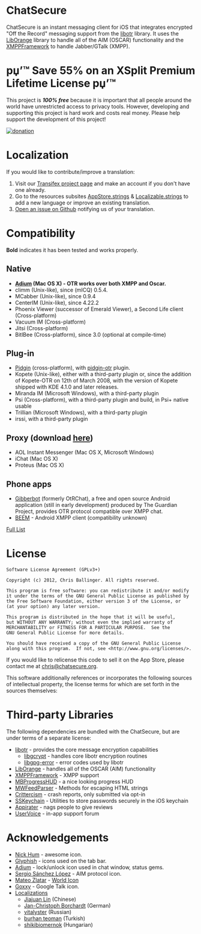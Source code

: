 # ChatSecure

ChatSecure is an instant messaging client for iOS that integrates encrypted "Off the Record" messaging support from the [libotr](http://www.cypherpunks.ca/otr/) library. It uses the [LibOrange](https://github.com/unixpickle/LibOrange) library to handle all of the AIM (OSCAR) functionality and the [XMPPFramework](https://github.com/robbiehanson/XMPPFramework/) to handle Jabber/GTalk (XMPP).

# рџ’™ Save 55% on an XSplit Premium Lifetime License рџ’™

This project is ***100% free*** because it is important that all people around the world have unrestricted access to privacy tools. However, developing and supporting this project is hard work and costs real money. Please help support the development of this project!

[![donation](https://chatsecure.org/static/images/paypal_donate.png)](https://www.paypal.com/cgi-bin/webscr?cmd=_s-xclick&hosted_button_id=XRBHJ9AX5VWNA)

# Localization

If you would like to contribute/improve a translation:

1. Visit our [Transifex project page](https://www.transifex.net/projects/p/chatsecure/) and make an account if you don't have one already.
2. Go to the resources subsites [AppStore.strings](https://www.transifex.net/projects/p/chatsecure/resource/appstorestrings/) & [Localizable.strings](https://www.transifex.net/projects/p/chatsecure/resource/strings/) to add a new language or improve an existing translation. 
3. [Open an issue on Github](https://github.com/chrisballinger/Off-the-Record-iOS/issues) notifying us of your translation.

# Compatibility

**Bold** indicates it has been tested and works properly.

## Native

* **[Adium](http://adium.im/) (Mac OS X) - OTR works over both XMPP and Oscar.**
* climm (Unix-like), since (mICQ) 0.5.4.
* MCabber (Unix-like), since 0.9.4
* CenterIM (Unix-like), since 4.22.2
* Phoenix Viewer (successor of Emerald Viewer), a Second Life client (Cross-platform)
* Vacuum IM (Cross-platform)
* Jitsi (Cross-platform)
* BitlBee (Cross-platform), since 3.0 (optional at compile-time)

## Plug-in

* [Pidgin](http://pidgin.im/) (cross-platform), with [pidgin-otr](http://www.cypherpunks.ca/otr/index.php#downloads) plugin.
* Kopete (Unix-like), either with a third-party plugin or, since the addition of Kopete-OTR on 12th of March 2008, with the version of Kopete shipped with KDE 4.1.0 and later releases.
* Miranda IM (Microsoft Windows), with a third-party plugin
* Psi (Cross-platform), with a third-party plugin and build, in Psi+ native usable
* Trillian (Microsoft Windows), with a third-party plugin
* irssi, with a third-party plugin

## Proxy (download [here](http://www.cypherpunks.ca/otr/index.php#downloads))

* AOL Instant Messenger (Mac OS X, Microsoft Windows)
* iChat (Mac OS X)
* Proteus (Mac OS X)

## Phone apps

* [Gibberbot](https://guardianproject.info/apps/gibber/) (formerly OtRChat), a free and open source Android application (still in early development) produced by The Guardian Project, provides OTR protocol compatible over XMPP chat.
* [BEEM](http://beem-project.com/projects/beem) - Android XMPP client (compatibility unknown)

[Full List](http://en.wikipedia.org/wiki/Off-the-Record_Messaging#Client_support)

# License

    Software License Agreement (GPLv3+)
    
    Copyright (c) 2012, Chris Ballinger. All rights reserved.
    
    This program is free software: you can redistribute it and/or modify
    it under the terms of the GNU General Public License as published by
    the Free Software Foundation, either version 3 of the License, or
    (at your option) any later version.
    
    This program is distributed in the hope that it will be useful,
    but WITHOUT ANY WARRANTY; without even the implied warranty of
    MERCHANTABILITY or FITNESS FOR A PARTICULAR PURPOSE.  See the
    GNU General Public License for more details.
    
    You should have received a copy of the GNU General Public License
    along with this program.  If not, see <http://www.gnu.org/licenses/>.
    

If you would like to relicense this code to sell it on the App Store, please contact me at <chris@chatsecure.org>.

This software additionally references or incorporates the following sources of intellectual property, the license terms for which are set forth in the sources themselves:

# Third-party Libraries

The following dependencies are bundled with the ChatSecure, but are under terms of a separate license:

* [libotr](http://www.cypherpunks.ca/otr/) - provides the core message encryption capabilities 
    * [libgcrypt](http://www.gnu.org/software/libgcrypt/) - handles core libotr encryption routines
    * [libgpg-error](http://www.gnupg.org/related_software/libgpg-error/) - error codes used by libotr
* [LibOrange](https://github.com/unixpickle/LibOrange) - handles all of the OSCAR (AIM) functionality
* [XMPPFramework](https://github.com/robbiehanson/XMPPFramework) - XMPP support
* [MBProgressHUD](https://github.com/jdg/MBProgressHUD) - a nice looking progress HUD
* [MWFeedParser](https://github.com/mwaterfall/MWFeedParser) - Methods for escaping HTML strings
* [Crittercism](http://www.crittercism.com/) - crash reports, only submitted via opt-in
* [SSKeychain](https://github.com/soffes/sskeychain) - Utilities to store passwords securely in the iOS keychain
* [Appirater](https://github.com/arashpayan/appirater) - nags people to give reviews
* [UserVoice](http://www.uservoice.com) - in-app support forum

# Acknowledgements

* [Nick Hum](http://nickhum.com/) - awesome icon.
* [Glyphish](http://glyphish.com/) - icons used on the tab bar.
* [Adium](http://adium.im/) - lock/unlock icon used in chat window, status gems.
* [Sergio Sánchez López](http://www.iconfinder.com/icondetails/7043/128/aim_icon) - AIM protocol icon.
* [Mateo Zlatar](http://thenounproject.com/mateozlatar/#) - [World Icon](http://thenounproject.com/noun/world/#icon-No6502)
* [Goxxy](http://rocketdock.com/addon/icons/3462) - Google Talk icon.
* [Localizations](https://www.transifex.com/projects/p/chatsecure/) 
    * [Jiajuan Lin](http://www.personal.psu.edu/jwl5262/blogs/lin_portfolio/) (Chinese)
    * [Jan-Christoph Borchardt](http://jancborchardt.net/) (German)
    * [vitalyster](https://github.com/vitalyster) (Russian)
    * [burhan teoman](https://www.transifex.net/accounts/profile/burhanteoman/) (Turkish)
    * [shikibiomernok](https://www.transifex.net/accounts/profile/shikibiomernok/) (Hungarian)
